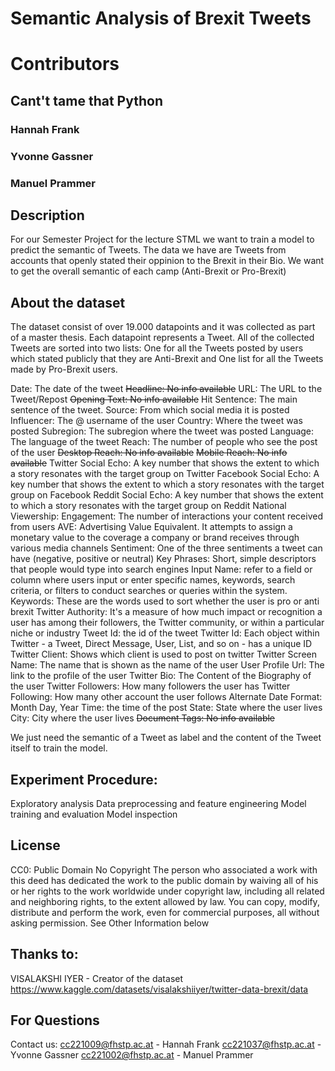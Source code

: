 # Semantic Analysis of Brexit Tweets

# Contributors
## Cant't tame that Python
### Hannah Frank
### Yvonne Gassner
### Manuel Prammer


## Description
For our Semester Project for the lecture STML we want to train a model to predict the semantic of Tweets. 
The data we have are Tweets from accounts that openly stated their oppinion to the Brexit in their Bio.
We want to get the overall semantic of each camp (Anti-Brexit or Pro-Brexit)


## About the dataset
The dataset consist of over 19.000 datapoints and it was collected as part of a master thesis. Each datapoint represents a Tweet. All of the collected Tweets are sorted into two lists: One for all the Tweets posted by users which stated publicly that they are Anti-Brexit and One list for all the Tweets made by Pro-Brexit users.

Date: The date of the tweet
~~Headline: No info available~~
URL: The URL to the Tweet/Repost
~~Opening Text: No info available~~
Hit Sentence: The main sentence of the tweet.
Source: From which social media it is posted
Influencer: The @ username of the user
Country: Where the tweet was posted
Subregion: The subregion where the tweet was posted
Language: The language of the tweet
Reach: The number of people who see the post of the user
~~Desktop Reach: No info available~~
~~Mobile Reach: No info available~~
Twitter Social Echo: A key number that shows the extent to which a story resonates with the target group on Twitter
Facebook Social Echo: A key number that shows the extent to which a story resonates with the target group on Facebook
Reddit Social Echo: A key number that shows the extent to which a story resonates with the target group on Reddit
National Viewership: 
Engagement: The number of interactions your content received from users
AVE: Advertising Value Equivalent. It attempts to assign a monetary value to the coverage a company or brand receives through various media channels
Sentiment: One of the three sentiments a tweet can have (negative, positive or neutral)
Key Phrases: Short, simple descriptors that people would type into search engines 
Input Name: refer to a field or column where users input or enter specific names, keywords, search criteria, or filters to conduct searches or queries within the system.
Keywords: These are the words used to sort whether the user is pro or anti brexit
Twitter Authority:  It's a measure of how much impact or recognition a user has among their followers, the Twitter community, or within a particular niche or industry
Tweet Id: the id of the tweet
Twitter Id: Each object within Twitter - a Tweet, Direct Message, User, List, and so on - has a unique ID
Twitter Client: Shows which client is used to post on twitter
Twitter Screen Name: The name that is shown as the name of the user
User Profile Url: The link to the profile of the user
Twitter Bio: The Content of the Biography of the user
Twitter Followers: How many followers the user has
Twitter Following:  How many other account the user follows
Alternate Date Format: Month Day, Year
Time: the time of the post
State: State where the user lives
City: City where the user lives
~~Document Tags: No info available~~

We just need the semantic of a Tweet as label and the content of the Tweet itself to train the model.

## Experiment Procedure:
Exploratory analysis
Data preprocessing and feature engineering
Model training and evaluation
Model inspection


## License
CC0: Public Domain
No Copyright
The person who associated a work with this deed has dedicated the work to the public domain by waiving all of his or her rights to the work worldwide under copyright law, including all related and neighboring rights, to the extent allowed by law.
You can copy, modify, distribute and perform the work, even for commercial purposes, all without asking permission. See Other Information below


## Thanks to:
VISALAKSHI IYER - Creator of the dataset
https://www.kaggle.com/datasets/visalakshiiyer/twitter-data-brexit/data


## For Questions
Contact us:
cc221009@fhstp.ac.at - Hannah Frank
cc221037@fhstp.ac.at - Yvonne Gassner
cc221002@fhstp.ac.at - Manuel Prammer
